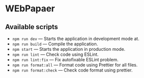 # WEbPapaer

## Available scripts

- `npm run dev` — Starts the application in development mode at.
- `npm run build` — Compile the application.
- `npm start` — Starts the application in production mode.
- `npm run lint` — Check code using ESLint.
- `npm run lint:fix` — Fix autofixable ESLint problem.
- `npm run format:all` — Format code using Prettier for all files.
- `npm run format:check` — Check code format using prettier.
